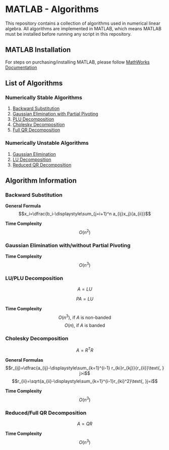 # MATLAB - Algorithms

This repository contains a collection of algorithms used in numerical linear algebra. All algorithms are implemented in MATLAB, which means MATLAB must be installed
before running any script in this repository.

## MATLAB Installation
For steps on purchasing/installing MATLAB, please follow [MathWorks Documentation](https://www.mathworks.com/help/install/install-products.html)

## List of Algorithms
### Numerically Stable Algorithms
1. [Backward Substitution](backward_substitution.m)
1. [Gaussian Elimination with Partial Pivoting](ge_partial_pivoting.m)
1. [PLU Decomposition](plu_decomposition.m)
1. [Cholesky Decomposition](cholesky_decomposition.m)
1. [Full QR Decomposition](full_qr_decomposition.m)


### Numerically Unstable Algorithms
1. [Gaussian Elimination ](gaussian_elimination.m)
1. [LU Decomposition](lu_decomposition.m)
1. [Reduced QR Decomposition](reduced_qr_decomposition.m)

## Algorithm Information

### Backward Substitution 

**General Formula**
$$x_i=\dfrac{b_i-\displaystyle\sum_{j=i+1}^n a_{ij}x_j}{a_{ii}}$$

**Time Complexity**
$$O(n^2)$$

### Gaussian Elimination with/without Partial Pivoting

**Time Complexity**
$$O(n^3)$$

### LU/PLU Decomposition
$$A=LU$$

$$PA=LU$$

**Time Complexity**
$$O(n^3)\text{, if }A\text{ is non-banded}$$
$$O(n)\text{, if }A\text{ is banded}$$

### Cholesky Decomposition
$$A=R^TR$$

**General Formulas**
$$r_{ij}=\dfrac{a_{ij}-\displaystyle\sum_{k=1}^{i-1} r_{ki}r_{kj}}{r_{ii}}\text{, } j>i$$
$$r_{ii}=\sqrt{a_{ii}-\displaystyle\sum_{k=1}^{i-1}r_{ki}^2}\text{, }j=i$$

**Time Complexity**
$$O(n^3)$$

### Reduced/Full QR Decomposition
$$A=QR$$

**Time Complexity**
$$O(n^3)$$
